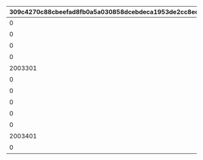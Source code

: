 |309c4270c88cbeefad8fb0a5a030858dcebdeca1953de2cc8ec9fe6f838b0dc0|196e9c85435a81e0a8ca38fc90e6db1909a0d74269342300f40c5055884972e3|2fe156f022902b871f52567c5c69e6118347d3cef9baef15d18c969ff76a511a|a07a20617e84a01b7b7e63cc2b4be55b7cdd0a838a68ae97cf98338631f6d43c|354dd2acbefa63902f1ed3e1c90ac524d7659f0b85c2bc77fc5b3e80b83864d5|4b7fd94f020013ca10cefe9329576c64c35e7866f670178138d9b51a24c291b1|
| --- | --- | --- | --- | --- | --- |
|0|1005801|5058003|絆ダイアリーその1|10058|20033108|
|0|1005802|5058003|絆ダイアリーその2|10058|20033110|
|0|1005803|5058003|絆ダイアリーその3|10058|20033112|
|0|1005804|5058004|絆ダイアリーその4|10058|20033115|
|2003301|1005805|5058005|絆ダイアリーその5|10058|0|
|0|1005901|5059001|絆ダイアリーその6|10059|20034103|
|0|1005902|5059002|絆ダイアリーその7|10059|20034106|
|0|1005903|5059004|絆ダイアリーその8|10059|20034109|
|0|1005904|5059005|絆ダイアリーその9|10059|20034112|
|0|1005905|5059006|絆ダイアリーその10|10059|20034115|
|2003401|1005906|5059007|絆ダイアリーその11|10059|0|
|0|1005907|0|エクストラページ|10059|0|